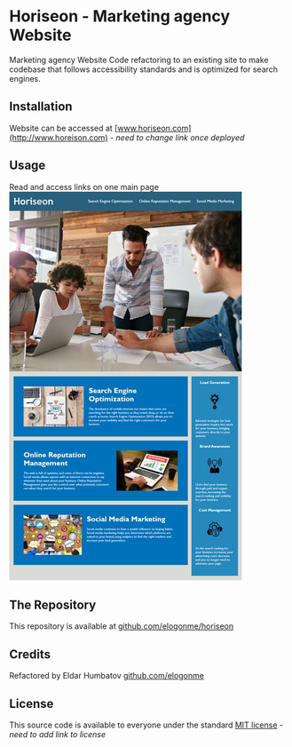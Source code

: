 # Horiseon - Marketing agency Website
Marketing agency Website Code refactoring to an existing site to make codebase that follows accessibility standards and is optimized for search engines.
## Installation
Website can be accessed at [www.horiseon.com](http://www.horeison.com) - *need to change link once deployed*
## Usage ##
Read and access links on one main page
![Demo of Main page](demo.jpg)
## The Repository
This repository is available at [github.com/elogonme/horiseon](https://github.com/elogonme/horiseon)
## Credits
Refactored by Eldar Humbatov [github.com/elogonme](https://github.com/elogonme)
## License
This source code is available to everyone under the standard [MIT license](https://github.com/elogonme/horiseon/blob/master/LICENSE) - *need to add link to license*
